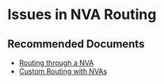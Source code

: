 <properties
  pagetitle="Issues in NVA Routing"
  service=""
  resource=""
  ms.author="wellee"
  selfhelptype="Generic"
  supporttopicids="32743824"
  productpesids="16572"
  cloudenvironments="public, fairfax, mooncake, blackforest, ussec, usnat"
  articleid="d982da8c-9533-437f-8b8f-b7546532f9c5"
  ownershipid="CloudNet_VirtualWAN" />
# Issues in NVA Routing


## **Recommended Documents**

* [Routing through a NVA](https://docs.microsoft.com/azure/virtual-wan/scenario-route-through-nva)
* [Custom Routing with NVAs](https://docs.microsoft.com/azure/virtual-wan/scenario-route-through-nvas-custom)